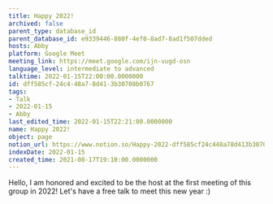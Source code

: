 ```yaml
---
title: Happy 2022!
archived: false
parent_type: database_id
parent_database_id: e9339446-880f-4ef0-8ad7-8ad1f507dded
hosts: Abby
platform: Google Meet
meeting_link: https://meet.google.com/ijn-vugd-osn
language_level: intermediate to advanced
talktime: 2022-01-15T22:00:00.0000000
id: dff585cf-24c4-48a7-8d41-3b30708b0767
tags:
- Talk
- 2022-01-15
- Abby
last_edited_time: 2022-01-15T22:21:00.0000000
name: Happy 2022!
object: page
notion_url: https://www.notion.so/Happy-2022-dff585cf24c448a78d413b30708b0767
indexDate: 2022-01-15
created_time: 2021-08-17T19:10:00.0000000
---
```


Hello, I am honored and excited to be the host at the first meeting of this group in 2022! Let's have a free talk to meet this new year :)





